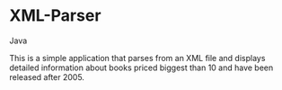 # XML-Parser
Java

This is a simple application that parses from an XML file and displays detailed information about books priced biggest than 10 and have been released after 2005.
